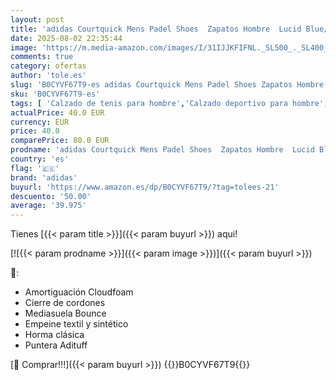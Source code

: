 ```yaml
---
layout: post
title: 'adidas Courtquick Mens Padel Shoes  Zapatos Hombre  Lucid Blue/Silver Metallic/Lucid Red  38 EU'
date: 2025-08-02 22:35:44
image: 'https://m.media-amazon.com/images/I/31IJJKFIFNL._SL500_._SL400_.jpg'
comments: true
category: ofertas
author: 'tole.es'
slug: 'B0CYVF67T9-es adidas Courtquick Mens Padel Shoes Zapatos Hombre Lucid...'
sku: 'B0CYVF67T9-es'
tags: [ 'Calzado de tenis para hombre','Calzado deportivo para hombre','Moda','Moda Hombre','Zapatillas deportivas y de moda para hombre','Zapatos para hombre','adidas','zapatos','🇪🇸', ]
actualPrice: 40.0 EUR
currency: EUR
price: 40.0
comparePrice: 80.0 EUR
prodname: 'adidas Courtquick Mens Padel Shoes  Zapatos Hombre  Lucid Blue/Silver Metallic/Lucid Red  38 EU'
country: 'es'
flag: '🇪🇸'
brand: 'adidas'
buyurl: 'https://www.amazon.es/dp/B0CYVF67T9/?tag=tolees-21'
descuento: '50.00'
average: '39.975'
---
```


Tienes [{{< param title >}}]({{< param buyurl >}}) aqui!

[![{{< param prodname >}}]({{< param image >}})]({{< param buyurl >}})

🔎:

- Amortiguación Cloudfoam
- Cierre de cordones
- Mediasuela Bounce
- Empeine textil y sintético
- Horma clásica
- Puntera Adituff

[🛒 Comprar!!!]({{< param buyurl >}})
{{<world>}}B0CYVF67T9{{</world>}}
